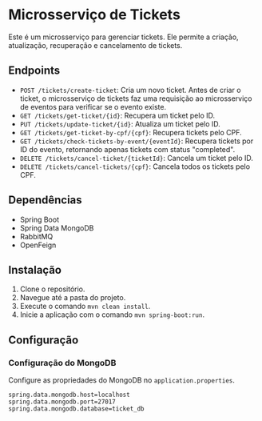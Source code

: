 # Microsserviço de Tickets

Este é um microsserviço para gerenciar tickets. Ele permite a criação, atualização, recuperação e cancelamento de tickets.

## Endpoints

- `POST /tickets/create-ticket`: Cria um novo ticket. Antes de criar o ticket, o microsserviço de tickets faz uma requisição ao microsserviço de eventos para verificar se o evento existe.
- `GET /tickets/get-ticket/{id}`: Recupera um ticket pelo ID.
- `PUT /tickets/update-ticket/{id}`: Atualiza um ticket pelo ID.
- `GET /tickets/get-ticket-by-cpf/{cpf}`: Recupera tickets pelo CPF.
- `GET /tickets/check-tickets-by-event/{eventId}`: Recupera tickets por ID do evento, retornando apenas tickets com status "completed".
- `DELETE /tickets/cancel-ticket/{ticketId}`: Cancela um ticket pelo ID.
- `DELETE /tickets/cancel-tickets/{cpf}`: Cancela todos os tickets pelo CPF.

## Dependências

- Spring Boot
- Spring Data MongoDB
- RabbitMQ
- OpenFeign

## Instalação

1. Clone o repositório.
2. Navegue até a pasta do projeto.
3. Execute o comando `mvn clean install`.
4. Inicie a aplicação com o comando `mvn spring-boot:run`.

## Configuração

### Configuração do MongoDB

Configure as propriedades do MongoDB no `application.properties`.

```properties
spring.data.mongodb.host=localhost
spring.data.mongodb.port=27017
spring.data.mongodb.database=ticket_db